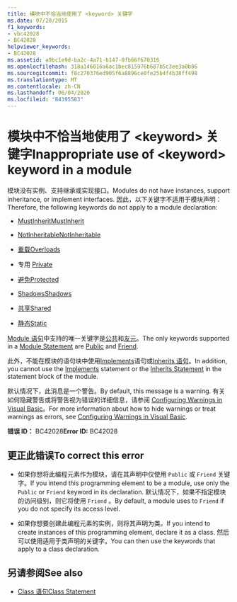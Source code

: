 ```yaml
---
title: 模块中不恰当地使用了 <keyword> 关键字
ms.date: 07/20/2015
f1_keywords:
- vbc42028
- BC42028
helpviewer_keywords:
- BC42028
ms.assetid: a9bc1e9d-ba2c-4a71-b147-0fb66f670316
ms.openlocfilehash: 318a146016a6ac1bec815976b687b5c3ee3a0b86
ms.sourcegitcommit: f8c270376ed905f6a8896ce0fe25b4f4b38ff498
ms.translationtype: MT
ms.contentlocale: zh-CN
ms.lasthandoff: 06/04/2020
ms.locfileid: "84395583"
---
```

# <a name="inappropriate-use-of-keyword-keyword-in-a-module"></a><span data-ttu-id="ba8a2-102">模块中不恰当地使用了 \<keyword> 关键字</span><span class="sxs-lookup"><span data-stu-id="ba8a2-102">Inappropriate use of \<keyword> keyword in a module</span></span>
<span data-ttu-id="ba8a2-103">模块没有实例、支持继承或实现接口。</span><span class="sxs-lookup"><span data-stu-id="ba8a2-103">Modules do not have instances, support inheritance, or implement interfaces.</span></span> <span data-ttu-id="ba8a2-104">因此，以下关键字不适用于模块声明：</span><span class="sxs-lookup"><span data-stu-id="ba8a2-104">Therefore, the following keywords do not apply to a module declaration:</span></span>  
  
- [<span data-ttu-id="ba8a2-105">MustInherit</span><span class="sxs-lookup"><span data-stu-id="ba8a2-105">MustInherit</span></span>](../language-reference/modifiers/mustinherit.md)  
  
- [<span data-ttu-id="ba8a2-106">NotInheritable</span><span class="sxs-lookup"><span data-stu-id="ba8a2-106">NotInheritable</span></span>](../language-reference/modifiers/notinheritable.md)  
  
- [<span data-ttu-id="ba8a2-107">重载</span><span class="sxs-lookup"><span data-stu-id="ba8a2-107">Overloads</span></span>](../language-reference/modifiers/overloads.md)  
  
- <span data-ttu-id="ba8a2-108">专用 </span><span class="sxs-lookup"><span data-stu-id="ba8a2-108">[Private](../language-reference/modifiers/private.md)</span></span>  
  
- [<span data-ttu-id="ba8a2-109">避免</span><span class="sxs-lookup"><span data-stu-id="ba8a2-109">Protected</span></span>](../language-reference/modifiers/protected.md)  
  
- [<span data-ttu-id="ba8a2-110">Shadows</span><span class="sxs-lookup"><span data-stu-id="ba8a2-110">Shadows</span></span>](../language-reference/modifiers/shadows.md)  
  
- [<span data-ttu-id="ba8a2-111">共享</span><span class="sxs-lookup"><span data-stu-id="ba8a2-111">Shared</span></span>](../language-reference/modifiers/shared.md)  
  
- [<span data-ttu-id="ba8a2-112">静态</span><span class="sxs-lookup"><span data-stu-id="ba8a2-112">Static</span></span>](../language-reference/modifiers/static.md)  
  
 <span data-ttu-id="ba8a2-113">[Module 语句](../language-reference/statements/module-statement.md)中支持的唯一关键字是[公共](../language-reference/modifiers/public.md)和[友元](../language-reference/modifiers/friend.md)。</span><span class="sxs-lookup"><span data-stu-id="ba8a2-113">The only keywords supported in a [Module Statement](../language-reference/statements/module-statement.md) are [Public](../language-reference/modifiers/public.md) and [Friend](../language-reference/modifiers/friend.md).</span></span>  
  
 <span data-ttu-id="ba8a2-114">此外，不能在模块的语句块中使用[Implements](../language-reference/statements/implements-clause.md)语句或[Inherits 语句](../language-reference/statements/inherits-statement.md)。</span><span class="sxs-lookup"><span data-stu-id="ba8a2-114">In addition, you cannot use the [Implements](../language-reference/statements/implements-clause.md) statement or the [Inherits Statement](../language-reference/statements/inherits-statement.md) in the statement block of the module.</span></span>  
  
 <span data-ttu-id="ba8a2-115">默认情况下，此消息是一个警告。</span><span class="sxs-lookup"><span data-stu-id="ba8a2-115">By default, this message is a warning.</span></span> <span data-ttu-id="ba8a2-116">有关如何隐藏警告或将警告视为错误的详细信息，请参阅 [Configuring Warnings in Visual Basic](/visualstudio/ide/configuring-warnings-in-visual-basic)。</span><span class="sxs-lookup"><span data-stu-id="ba8a2-116">For more information about how to hide warnings or treat warnings as errors, see [Configuring Warnings in Visual Basic](/visualstudio/ide/configuring-warnings-in-visual-basic).</span></span>  
  
 <span data-ttu-id="ba8a2-117">**错误 ID：** BC42028</span><span class="sxs-lookup"><span data-stu-id="ba8a2-117">**Error ID:** BC42028</span></span>  
  
## <a name="to-correct-this-error"></a><span data-ttu-id="ba8a2-118">更正此错误</span><span class="sxs-lookup"><span data-stu-id="ba8a2-118">To correct this error</span></span>  
  
- <span data-ttu-id="ba8a2-119">如果你想将此编程元素作为模块，请在其声明中仅使用 `Public` 或 `Friend` 关键字。</span><span class="sxs-lookup"><span data-stu-id="ba8a2-119">If you intend this programming element to be a module, use only the `Public` or `Friend` keyword in its declaration.</span></span> <span data-ttu-id="ba8a2-120">默认情况下，如果不指定模块的访问级别，则它将使用 `Friend` 。</span><span class="sxs-lookup"><span data-stu-id="ba8a2-120">By default, a module uses to `Friend` if you do not specify its access level.</span></span>  
  
- <span data-ttu-id="ba8a2-121">如果你想要创建此编程元素的实例，则将其声明为类。</span><span class="sxs-lookup"><span data-stu-id="ba8a2-121">If you intend to create instances of this programming element, declare it as a class.</span></span> <span data-ttu-id="ba8a2-122">然后可以使用适用于类声明的关键字。</span><span class="sxs-lookup"><span data-stu-id="ba8a2-122">You can then use the keywords that apply to a class declaration.</span></span>  
  
## <a name="see-also"></a><span data-ttu-id="ba8a2-123">另请参阅</span><span class="sxs-lookup"><span data-stu-id="ba8a2-123">See also</span></span>

- [<span data-ttu-id="ba8a2-124">Class 语句</span><span class="sxs-lookup"><span data-stu-id="ba8a2-124">Class Statement</span></span>](../language-reference/statements/class-statement.md)
